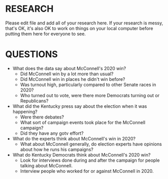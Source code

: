 # RESEARCH
Please edit file and add all of your research here. If your research is messy, that's OK, it's also OK to work on things on your local computer before putting them here for everyone to see.

# QUESTIONS
* What does the data say about McConnell's 2020 win?
  * Did McConnell win by a lot more than usual? 
  * Did McConnell win in places he didn't win before?
  * Was turnout high, particularly compared to other Senate races in 2020?
  * Who turned out to vote, were there more Democrats turning out or Republicans?
* What did the Kentucky press say about the election when it was happening?
  * Were there debates?
  * What sort of campaign events took place for the McConnell campaign? 
  * Did they have any gotv effort?
* What do the experts think about McConnell's win in 2020?
  * What about McConnell generally, do election experts have opinions about how he runs his campaigns?
* What do Kentucky Democrats think about McConnell's 2020 win?
  * Look for interviews done during and after the campaign for people talking about McConnell.
  * Interview people who worked for or against McConnell in 2020.

